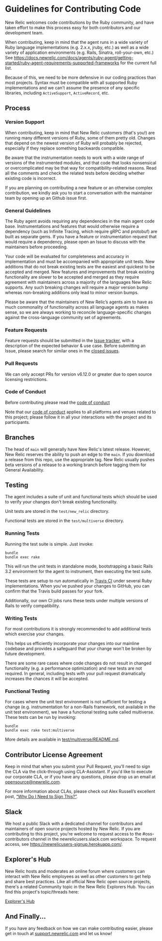 # Guidelines for Contributing Code

New Relic welcomes code contributions by the Ruby community, and
have taken effort to make this process easy for both contributors and our
development team.

When contributing, keep in mind that the agent runs in a wide variety of Ruby
language implementations (e.g. 2.x.x, jruby, etc.) as well as a wide variety of
application environments (e.g. Rails, Sinatra, roll-your-own, etc.) See
https://docs.newrelic.com/docs/agents/ruby-agent/getting-started/ruby-agent-requirements-supported-frameworks
for the current full list.

Because of this, we need to be more defensive in our coding practices than most
projects. Syntax must be compatible with all supported Ruby implementations and
we can't assume the presence of any specific libraries, including `ActiveSupport`,
`ActiveRecord`, etc.

## Process

### Version Support

When contributing, keep in mind that New Relic customers (that's you!) are
running many different versions of Ruby, some of them pretty old. Changes that
depend on the newest version of Ruby will probably be rejected, especially if
they replace something backwards compatible.

Be aware that the instrumentation needs to work with a wide range of versions of
the instrumented modules, and that code that looks nonsensical or
overcomplicated may be that way for compatibility-related reasons. Read all the
comments and check the related tests before deciding whether existing code is
incorrect.

If you are planning on contributing a new feature or an otherwise complex
contribution, we kindly ask you to start a conversation with the maintainer team
by opening up an Github issue first.


### General Guidelines
The Ruby agent avoids requiring any dependencies in the main agent code base.
Instrumentations and features that would otherwise require a dependency (such as
Infinite Tracing, which require gRPC and protobuf) are built as separate gems.
If you have a feature or instrumentation request that would require a
dependency, please open an Issue to discuss with the maintainers before
proceeding.

Your code will be evaluated for completeness and accuracy in
implementation and must be accompanied with appropriate unit tests.  New
additions that do not break existing tests are the easiest and quickest to be
accepted and merged.  New features and improvements that break existing
functionality are slower to be accepted and merged as they require agreement
with maintainers across a majority of the languages New Relic supports.  Any
such breaking changes will require a major version bump whereas non-breaking
additions only lead to minor version bumps.

Please be aware that the maintainers of New Relic’s agents aim to have as much
commonality of functionality across all language agents as makes sense, so we are
always working to reconcile language-specific changes against the cross-language
community set of agreements.

### Feature Requests

Feature requests should be submitted in the [Issue tracker](../../issues), with
a description of the expected behavior & use case. Before submitting an Issue,
please search for similar ones in the [closed
issues](../../issues?q=is%3Aissue+is%3Aclosed).

### Pull Requests

We can only accept PRs for version v6.12.0 or greater due to open source
licensing restrictions.

### Code of Conduct

Before contributing please read the [code of conduct](https://github.com/newrelic/.github/blob/master/CODE_OF_CONDUCT.md)

Note that our [code of conduct](https://github.com/newrelic/.github/blob/master/CODE_OF_CONDUCT.md) applies to all platforms
and venues related to this project; please follow it in all your interactions
with the project and its participants.

## Branches

The head of `main` will generally have New Relic's latest release. However,
New Relic reserves the ability to push an edge to the `main`. If you download a
release from this repo, use the appropriate tag. New Relic usually pushes beta
versions of a release to a working branch before tagging them for General
Availability.

## Testing

The agent includes a suite of unit and functional tests which should be used to
verify your changes don't break existing functionality.

Unit tests are stored in the `test/new_relic` directory.

Functional tests are stored in the `test/multiverse` directory.

### Running Tests

Running the test suite is simple.  Just invoke:

    bundle
    bundle exec rake

This will run the unit tests in standalone mode, bootstrapping a basic Rails
3.2 environment for the agent to instrument, then executing the test suite.

These tests are setup to run automatically in
[Travis CI](https://travis-ci.org/newrelic/rpm) under several Ruby implementations.
When you've pushed your changes to GitHub, you can confirm that the Travis
build passes for your fork.

Additionally, our own CI jobs runs these tests under multiple versions of Rails
to verify compatibility.

### Writing Tests

For most contributions it is strongly recommended to add additional tests which
exercise your changes.

This helps us efficiently incorporate your changes into our mainline codebase
and provides a safeguard that your change won't be broken by future development.

There are some rare cases where code changes do not result in changed
functionality (e.g. a performance optimization) and new tests are not required.
In general, including tests with your pull request dramatically increases the
chances it will be accepted.

### Functional Testing

For cases where the unit test environment is not sufficient for testing a
change (e.g. instrumentation for a non-Rails framework, not available in the
unit test environment), we have a functional testing suite called multiverse.
These tests can be run by invoking:

    bundle
    bundle exec rake test:multiverse

More details are available in
[test/multiverse/README.md](https://github.com/newrelic/newrelic-ruby-agent/blob/main/test/multiverse/README.md).

## Contributor License Agreement

Keep in mind that when you submit your Pull Request, you'll need to sign the CLA
via the click-through using CLA-Assistant. If you'd like to execute our
corporate CLA, or if you have any questions, please drop us an email at
opensource@newrelic.com.

For more information about CLAs, please check out Alex Russell’s excellent post,
[“Why Do I Need to Sign This?”](https://infrequently.org/2008/06/why-do-i-need-to-sign-this/).

## Slack

We host a public Slack with a dedicated channel for contributors and maintainers
of open source projects hosted by New Relic.  If you are contributing to this
project, you're welcome to request access to the #oss-contributors channel in
the newrelicusers.slack.com workspace.  To request access, see
https://newrelicusers-signup.herokuapp.com/.

## Explorer's Hub

New Relic hosts and moderates an online forum where customers can interact with
New Relic employees as well as other customers to get help and share best
practices. Like all official New Relic open source projects, there's a related
Community topic in the New Relic Explorers Hub. You can find this project's
topic/threads here:

[Explorer's Hub](https://discuss.newrelic.com/c/support-products-agents/ruby-agent)

## And Finally...

If you have any feedback on how we can make contributing easier, please get in
touch at [support.newrelic.com](http://support.newrelic.com) and let us know!

